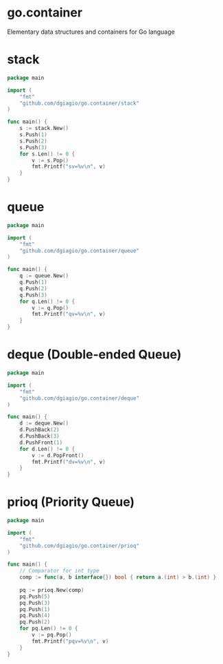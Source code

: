 go.container
============

Elementary data structures and containers for Go language

# stack
```go
package main

import (
	"fmt"
	"github.com/dgiagio/go.container/stack"
)

func main() {
	s := stack.New()
	s.Push(1)
	s.Push(2)
	s.Push(3)
	for s.Len() != 0 {
		v := s.Pop()
		fmt.Printf("sv=%v\n", v)
	}
}
```

# queue
```go
package main

import (
	"fmt"
	"github.com/dgiagio/go.container/queue"
)

func main() {
	q := queue.New()
	q.Push(1)
	q.Push(2)
	q.Push(3)
	for q.Len() != 0 {
		v := q.Pop()
		fmt.Printf("qv=%v\n", v)
	}
}
```

# deque (Double-ended Queue)
```go
package main

import (
	"fmt"
	"github.com/dgiagio/go.container/deque"
)

func main() {
	d := deque.New()
	d.PushBack(2)
	d.PushBack(3)
	d.PushFront(1)
	for d.Len() != 0 {
		v := d.PopFront()
		fmt.Printf("dv=%v\n", v)
	}
}
```

# prioq (Priority Queue)
```go
package main

import (
	"fmt"
	"github.com/dgiagio/go.container/prioq"
)

func main() {
	// Comparator for int type
	comp := func(a, b interface{}) bool { return a.(int) > b.(int) }
	
	pq := prioq.New(comp)
	pq.Push(5)
	pq.Push(3)
	pq.Push(1)
	pq.Push(4)
	pq.Push(2)
	for pq.Len() != 0 {
		v := pq.Pop()
		fmt.Printf("pqv=%v\n", v)
	}
}
```
